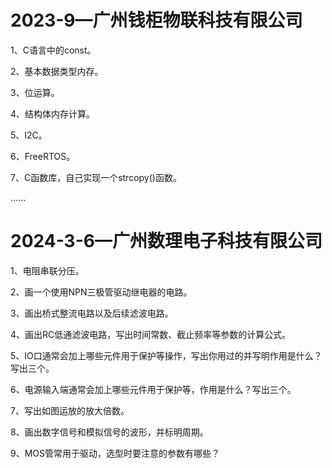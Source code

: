 # 2023-9—广州钱柜物联科技有限公司

1、C语言中的const。

2、基本数据类型内存。

3、位运算。

4、结构体内存计算。

5、I2C。

6、FreeRTOS。

7、C函数库，自己实现一个strcopy()函数。

......

# 2024-3-6—广州数理电子科技有限公司

1、电阻串联分压。

2、画一个使用NPN三极管驱动继电器的电路。

3、画出桥式整流电路以及后续滤波电路。

4、画出RC低通滤波电路，写出时间常数、截止频率等参数的计算公式。

5、IO口通常会加上哪些元件用于保护等操作，写出你用过的并写明作用是什么？写出三个。

6、电源输入端通常会加上哪些元件用于保护等，作用是什么？写出三个。

7、写出如图运放的放大倍数。

8、画出数字信号和模拟信号的波形，并标明周期。

9、MOS管常用于驱动，选型时要注意的参数有哪些？









